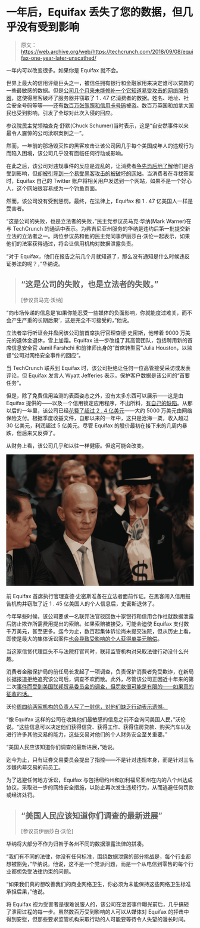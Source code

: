 # 一年后，Equifax 丢失了您的数据，但几乎没有受到影响

> 原文：<https://web.archive.org/web/https://techcrunch.com/2018/09/08/equifax-one-year-later-unscathed/>

一年内可以改变很多。如果你是 Equifax 就不会。

世界上最大的信用评级巨头之一，被信任拥有银行和金融家用来决定谁可以贷款的一些最敏感的数据。但是[公司几个月来未能修补一个它知道易受攻击的网络服务器](https://web.archive.org/web/20230331183418/https://techcrunch.com/2017/09/17/the-learned-helplessness-of-equifax/)，这使得黑客破坏了服务器并窃取了 1 . 47 亿消费者的数据。姓名、地址、社会安全号码等等——还有[数百万张驾照和信用卡号码](https://web.archive.org/web/20230331183418/https://techcrunch.com/2018/05/08/equifax-filing-reveals-hack-was-somehow-even-worse-than-previous-estimates/)被盗。数百万英国和加拿大国民也受到影响，引发了全球对此次入侵的回应。

参议院民主党领袖查克·舒默(Chuck Schumer)当时表示，这是“自安然事件以来最令人震惊的公司渎职案例之一”。

然而，一年前的那场毁灭性的黑客攻击让该公司因几乎每个美国成年人的违规行为而陷入困境，该公司几乎没有面临任何行动或影响。

在此之后，该公司对违规事件的反应是混乱的，让消费者[争先恐后地了解](https://web.archive.org/web/20230331183418/https://techcrunch.com/2017/09/07/equifax-data-breach-help-site-leaves-consumers-with-more-questions-than-answers/)他们是否受到影响，但[却被引导到一个易受黑客攻击的](https://web.archive.org/web/20230331183418/https://techcrunch.com/2017/09/08/psa-no-matter-what-you-write-equifax-may-tell-you-youve-been-impacted-by-the-hack/)[被破坏的网站](https://web.archive.org/web/20230331183418/https://www.zdnet.com/article/equifax-freeze-your-account-site-is-also-vulnerable-to-hacking/)。当消费者在寻找答案时，Equifax 自己的 Twitter 账户将相关用户发送到一个网站，如果不是一个好心人，这个网站很容易成为一个钓鱼页面。

然而，该公司没有受到惩罚。最终，在法律上，Equifax 和 1 . 47 亿美国人一样是受害者。

“这是公司的失败，也是立法者的失败，”民主党参议员马克·华纳(Mark Warner)在与 TechCrunch 的通话中表示。为弗吉尼亚州服务的华纳是违约后第一批提交新立法的立法者之一。两位参议员和他的民主党同事伊丽莎白·沃伦一起表示，如果他们的法案获得通过，将会让信用机构对数据泄露负责。

“对于 Equifax，他们在报告之前几个月就知道了，那么没有通知是什么时候违反证券法的呢？，”华纳说。

> ## “这是公司的失败，也是立法者的失败。”
> [参议员马克·沃纳]

“向市场传递的信息是‘如果你能忍受一些媒体的负面影响，你就能度过难关，而不会产生严重的长期后果’，这是完全不可接受的，”他说。

立法者举行听证会并盘问该公司前首席执行官理查德·史密斯，他带着 9000 万美元的退休金退休，雪上加霜。Equifax 进一步改组了其高管团队，包括聘用新的首席信息安全官 Jamil Farshchi 和前律师出身的“首席转型官”Julia Houston，以监督“公司对网络安全事件的回应”。

当 TechCrunch 联系到 Equifax 时，该公司拒绝让任何一位高管接受采访或发表评论，但 Equifax 发言人 Wyatt Jefferies 表示，保护客户数据是该公司的“首要任务”。

但是，除了免费信用监测的表面姿态之外，没有太多东西可以展示——这是由 Equifax 提供的——以及一个信用锁定应用程序，不出所料，[有自己的缺陷](https://web.archive.org/web/20230331183418/https://www.nytimes.com/2018/01/31/your-money/new-service-same-old-equifax-credit-locking-app-freezes-up.html?module=WatchingPortal&amp;region=c-column-middle-span-region&amp;pgType=Homepage&amp;action=click&amp;mediaId=thumb_square&amp;state=standard&amp;contentPlacement=5&amp;version=internal&amp;contentCollection=www.nytimes.com&amp;contentId=https%3A%2F%2Fwww.nytimes.com%2F2018%2F01%2F31%2Fyour-money%2Fnew-service-same-old-equifax-credit-locking-app-freezes-up.html&amp;eventName=Watching-article-click)。从那以后的一年里，该公司已经[花费了超过 2 . 4 亿美元](https://web.archive.org/web/20230331183418/https://www.zdnet.com/article/equifax-has-spent-242-7-million-on-its-data-breach-so-far/)——大约 5000 万美元由网络保险支付。根据季度收益文件，自那以来的一年中，这只是沧海一粟，收入超过 30 亿美元，利润超过 5 亿美元。尽管 Equifax 的股价最初在接下来的几周内暴跌，但后来又反弹了。

从财务上看，该公司几乎和以往一样健康。但这可能会改变。

![](img/11b70a95d34644c4d15af3698c6d2707.png)

前 Equifax 首席执行官理查德·史密斯准备在立法者面前作证。在黑客闯入信用报告机构并窃取了近 1 . 45 亿美国人的个人信息后，史密斯退休了。

今年早些时候，该公司要求一名联邦法官驳回数十家银行和信用合作社就数据泄露后防止欺诈所需费用提出的索赔。如果索赔被接受，可能会迫使 Equifax 支付数千万美元，甚至更多。迄今为止，数百起集体诉讼尚未提交法院，但从历史上看，即使是最大的集体诉讼案件[也会导致受影响的个人获得单美元赔偿](https://web.archive.org/web/20230331183418/https://www.zdnet.com/article/anthem-customers-to-get-less-than-one-dollar-each-after-2015-hack/)。

当这家信贷代理巨头不与法院打官司时，联邦监管机构对采取法律行动没什么兴趣。

消费者金融保护局的前任局长发起了一项调查，负责保护消费者免受欺诈，在新局长据报道拒绝追究该公司后，调查不欢而散。此外，尽管该公司正因近十年来的第二次[事件而受到美国联邦贸易委员会的调查，但罚款很可能是有限的——如果真的征收的话。](https://web.archive.org/web/20230331183418/https://www.ftc.gov/news-events/press-releases/2012/10/ftc-settlements-require-equifax-forfeit-money-made-allegedly)

沃伦[周四给两家机构的负责人写了一封信，对他们缺乏行动表示遗憾。](https://web.archive.org/web/20230331183418/https://www.documentcloud.org/documents/4840265-Warren-letter-to-CFPB-and-FTC.html)

“像 Equifax 这样的公司在收集他们最敏感的信息之前不会询问美国人民，”沃伦说。“这些信息可以决定他们获得信贷、获得工作、获得住房贷款、购买汽车以及进行许多其他交易的能力，这些交易对他们的个人财务安全至关重要。”

“美国人民应该知道你们调查的最新进展，”她说。

迄今为止，只有证券交易委员会提出了指控——不是针对违规本身，而是针对三名涉嫌内幕交易的前员工。

为了逃避任何地方诉讼，Equifax 与包括纽约州和加利福尼亚州在内的八个州达成协议，采取进一步的网络安全措施，以防止再次发生违规行为，从而逃避任何罚款或经济处罚。

> ## “美国人民应该知道你们调查的最新进展”
> [参议员伊丽莎白·沃伦]

华纳将大部分不作为归咎于各州不同的数据泄露法律的拼凑。

“我们有不同的法律，你没有任何标准，围绕数据泄露的部分挑战是，每个行业都想被豁免，”华纳说。他说，这不是一个党派问题，而是一个从电信到零售的每个行业都想免受法律约束的问题。

“如果我们真的想改善我们的商业网络卫生，你必须为未能保持这些网络卫生标准承担后果，”他说。

将 Equifax 视为受害者是很难说服人的，该公司在泄密事件曝光前后，几乎搞砸了泄密过程的每一步。虽然数百万受到影响的人可以从媒体对 Equifax 的抨击中得到安慰，但那些要求监管机构采取行动的人可能要等待令人失望的漫长时间。